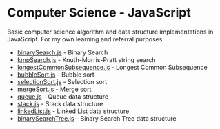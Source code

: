 # Computer Science - JavaScript

Basic computer science algorithm and data structure implementations in JavaScript. For my own learning and referral purposes.

- [binarySearch.js](./binarySearch.js) - Binary Search
- [kmpSearch.js](./kmpSearch.js) - Knuth-Morris-Pratt string search
- [longestCommonSubsequence.js](./longestCommonSubsequence.js) - Longest Common Subsequence
- [bubbleSort.js](./bubbleSort.js) - Bubble sort
- [selectionSort.js](./selectionSort.js) - Selection sort
- [mergeSort.js](./mergeSort.js) - Merge sort
- [queue.js](./queue.js) - Queue data structure
- [stack.js](./stack.js) - Stack data structure
- [linkedList.js](./linkedList.js) - Linked List data structure
- [binarySearchTree.js](./binarySearchTree.js) - Binary Search Tree data structure
